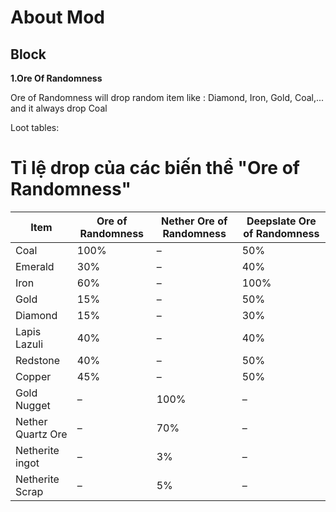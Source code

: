 # About Mod

## Block

**1.Ore Of Randomness**

Ore of Randomness will drop random item like : Diamond, Iron, Gold, Coal,... and it always drop Coal

Loot tables:

# Tỉ lệ drop của các biến thể "Ore of Randomness"

| Item                | Ore of Randomness | Nether Ore of Randomness | Deepslate Ore of Randomness |
|---------------------|-------------------|--------------------------|-----------------------------|
| Coal                | 100%              | –                        | 50%                         |
| Emerald             | 30%               | –                        | 40%                         |
| Iron                | 60%               | –                        | 100%                        |
| Gold                | 15%               | –                        | 50%                         |
| Diamond             | 15%               | –                        | 30%                         |
| Lapis Lazuli        | 40%               | –                        | 40%                         |
| Redstone            | 40%               | –                        | 50%                         |
| Copper              | 45%               | –                        | 50%                         |
| Gold Nugget         | –                 | 100%                     | –                           |
| Nether Quartz Ore   | –                 | 70%                      | –                           |
| Netherite ingot     | –                 | 3%                       | –                           |
| Netherite Scrap     | –                 | 5%                       | –                           |
